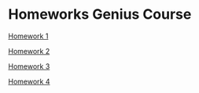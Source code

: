 # Homeworks Genius Course

[Homework 1](https://iguides.github.io/beauty-zone/genius-homework-1/)

[Homework 2](https://iguides.github.io/beauty-zone/genius-homework-2/)

[Homework 3](https://iguides.github.io/beauty-zone/genius-homework-3/)

[Homework 4](https://iguides.github.io/beauty-zone/genius-homework-4/)